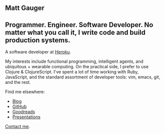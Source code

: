 <section class="">
  <div class="hero-body">
    <div class="container">
      <h1 class="title has-text-centered">
        Matt Gauger
      </h1>
      <h2 class="subtitle has-text-centered">
        Programmer. Engineer. Software Developer. No matter what you call it, I write code and build production systems.
      </h2>
    </div>
  </div>
</section>

A software developer at [Heroku](https://www.heroku.com).

My interests include functional programming, intelligent agents, and ubiquitous + wearable computing. On the practical side, I prefer to use Clojure & ClojureScript. I've spent a lot of time working with Ruby, JavaScript, and the standard assortment of developer tools: vim, emacs, git, and the rest.

Find me elsewhere:

* [Blog](http://blog.mattgauger.com)
* [GitHub](https://github.com/mathias)
* [Goodreads](https://www.goodreads.com/mathiasx)
* [Presentations](http://blog.mattgauger.com/presentations)

[Contact me](mailto:contact@mattgauger.com).
